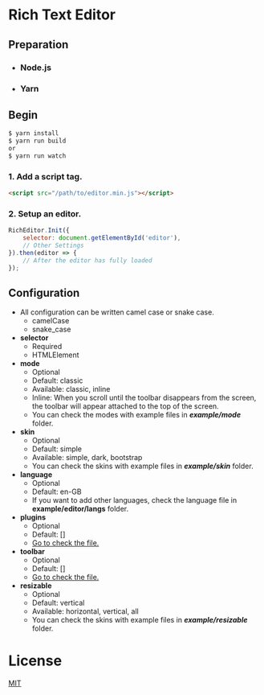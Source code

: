 # Rich Text Editor

## Preparation
- ### Node.js
- ### Yarn

## Begin
```bash
$ yarn install
$ yarn run build
or
$ yarn run watch
```

### 1. Add a script tag.
```html
<script src="/path/to/editor.min.js"></script>
```

### 2. Setup an editor.
```javascript
RichEditor.Init({
	selector: document.getElementById('editor'),
	// Other Settings
}).then(editor => {
	// After the editor has fully loaded
});
```

## Configuration
- All configuration can be written camel case or snake case.
	- camelCase
	- snake_case
- **selector**
	- Required
	- HTMLElement
- **mode**
	- Optional
	- Default: classic
	- Available: classic, inline
	- Inline: When you scroll until the toolbar disappears from the screen, the toolbar will appear attached to the top of the screen.
	- You can check the modes with example files in ***example/mode*** folder.
- **skin**
	- Optional
	- Default: simple
	- Available: simple, dark, bootstrap
	- You can check the skins with example files in ***example/skin*** folder.
- **language**
	- Optional
	- Default: en-GB
	- If you want to add other languages, check the language file in **example/editor/langs** folder.
- **plugins**
	- Optional
	- Default: []
	- [Go to check the file.](https://github.com/dynafer/rich-text-editor/example/plugins/README.md)
- **toolbar**
	- Optional
	- Default: []
	- [Go to check the file.](https://github.com/dynafer/rich-text-editor/example/toolbar/README.md)
- **resizable**
	- Optional
	- Default: vertical
	- Available: horizontal, vertical, all
	- You can check the skins with example files in ***example/resizable*** folder.

# License
[MIT](https://github.com/dynafer/rich-text-editor/blob/main/LICENSE.txt)